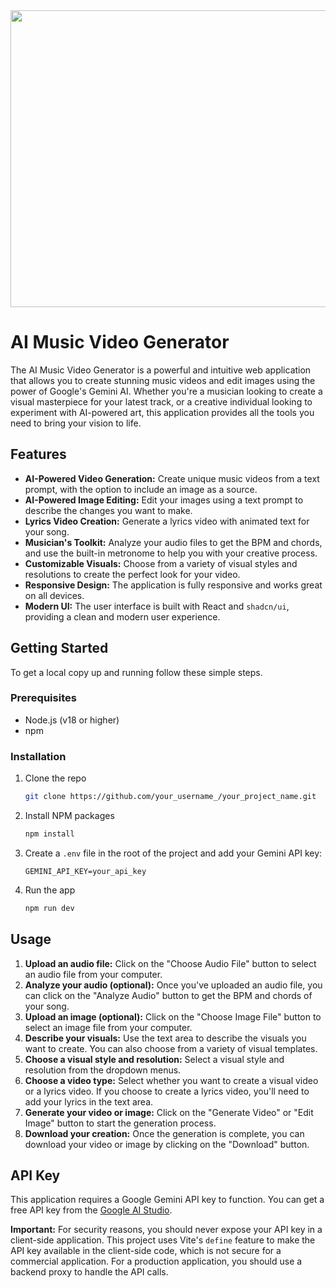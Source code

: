 <div align="center">
<img width="1200" height="475" alt="GHBanner" src="https://github.com/user-attachments/assets/0aa67016-6eaf-458a-adb2-6e31a0763ed6" />
</div>

# AI Music Video Generator

The AI Music Video Generator is a powerful and intuitive web application that allows you to create stunning music videos and edit images using the power of Google's Gemini AI. Whether you're a musician looking to create a visual masterpiece for your latest track, or a creative individual looking to experiment with AI-powered art, this application provides all the tools you need to bring your vision to life.

## Features

-   **AI-Powered Video Generation:** Create unique music videos from a text prompt, with the option to include an image as a source.
-   **AI-Powered Image Editing:** Edit your images using a text prompt to describe the changes you want to make.
-   **Lyrics Video Creation:** Generate a lyrics video with animated text for your song.
-   **Musician's Toolkit:** Analyze your audio files to get the BPM and chords, and use the built-in metronome to help you with your creative process.
-   **Customizable Visuals:** Choose from a variety of visual styles and resolutions to create the perfect look for your video.
-   **Responsive Design:** The application is fully responsive and works great on all devices.
-   **Modern UI:** The user interface is built with React and `shadcn/ui`, providing a clean and modern user experience.

## Getting Started

To get a local copy up and running follow these simple steps.

### Prerequisites

-   Node.js (v18 or higher)
-   npm

### Installation

1.  Clone the repo
    ```sh
    git clone https://github.com/your_username_/your_project_name.git
    ```
2.  Install NPM packages
    ```sh
    npm install
    ```
3.  Create a `.env` file in the root of the project and add your Gemini API key:
    ```
    GEMINI_API_KEY=your_api_key
    ```
4.  Run the app
    ```sh
    npm run dev
    ```

## Usage

1.  **Upload an audio file:** Click on the "Choose Audio File" button to select an audio file from your computer.
2.  **Analyze your audio (optional):** Once you've uploaded an audio file, you can click on the "Analyze Audio" button to get the BPM and chords of your song.
3.  **Upload an image (optional):** Click on the "Choose Image File" button to select an image file from your computer.
4.  **Describe your visuals:** Use the text area to describe the visuals you want to create. You can also choose from a variety of visual templates.
5.  **Choose a visual style and resolution:** Select a visual style and resolution from the dropdown menus.
6.  **Choose a video type:** Select whether you want to create a visual video or a lyrics video. If you choose to create a lyrics video, you'll need to add your lyrics in the text area.
7.  **Generate your video or image:** Click on the "Generate Video" or "Edit Image" button to start the generation process.
8.  **Download your creation:** Once the generation is complete, you can download your video or image by clicking on the "Download" button.

## API Key

This application requires a Google Gemini API key to function. You can get a free API key from the [Google AI Studio](https://ai.studio.google.com/).

**Important:** For security reasons, you should never expose your API key in a client-side application. This project uses Vite's `define` feature to make the API key available in the client-side code, which is not secure for a commercial application. For a production application, you should use a backend proxy to handle the API calls.
